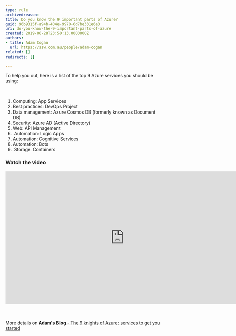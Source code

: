 ```yaml
---
type: rule
archivedreason: 
title: Do you know the 9 important parts of Azure?
guid: 96b9315f-a94b-404e-9970-6d7be331e6a3
uri: do-you-know-the-9-important-parts-of-azure
created: 2019-06-28T23:50:13.0000000Z
authors:
- title: Adam Cogan
  url: https://ssw.com.au/people/adam-cogan
related: []
redirects: []

---
```



​To help you out, here is a list of the top 9 Azure services you should be using&#58;<br>
<br><excerpt class='endintro'></excerpt><br>
<ol class="ssw15-rteElement-H3"><li>Computing&#58; App Services</li><li>Best practices&#58; DevOps Project&#160;<br></li><li>Data management&#58; Azure Cosmos DB (formerly known as Document DB)&#160;<br></li><li>Security&#58; Azure AD (Active Directory)&#160;<br></li><li>Web&#58; API Management<br></li><li>&#160;Automation&#58; Logic Apps<br></li><li>Automation&#58; Cognitive Services&#160;<br></li><li>Automation&#58; Bots<br></li><li>&#160;Storage&#58; Containers&#160;</li></ol><div><h3 class="ssw15-rteElement-H3">Watch the video</h3><div class="ms-rtestate-read ms-rte-embedcode ms-rte-embedil ms-rtestate-notify"><iframe width="750" height="422" src="https&#58;//www.youtube.com/embed/-Ac7z3YEkNI" frameborder="0"></iframe>&#160;</div><br></div><div><br></div><div>More details on&#160;<a href="https&#58;//adamcogan.com/2018/06/07/9-knights-azure-services-get-started/"><b>Adam's Blog</b> - The 9 knights of Azure&#58; services to get you started​</a><br></div>


